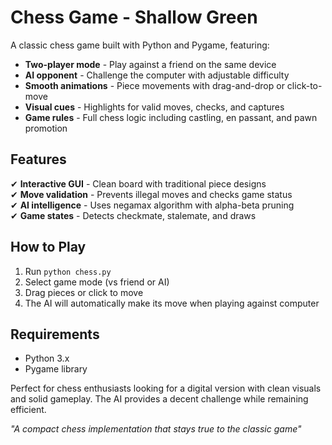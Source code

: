 # Chess Game - Shallow Green  

A classic chess game built with Python and Pygame, featuring:  

- **Two-player mode** - Play against a friend on the same device  
- **AI opponent** - Challenge the computer with adjustable difficulty  
- **Smooth animations** - Piece movements with drag-and-drop or click-to-move  
- **Visual cues** - Highlights for valid moves, checks, and captures  
- **Game rules** - Full chess logic including castling, en passant, and pawn promotion  

## Features  

✔ **Interactive GUI** - Clean board with traditional piece designs  
✔ **Move validation** - Prevents illegal moves and checks game status  
✔ **AI intelligence** - Uses negamax algorithm with alpha-beta pruning  
✔ **Game states** - Detects checkmate, stalemate, and draws  

## How to Play  

1. Run `python chess.py`  
2. Select game mode (vs friend or AI)  
3. Drag pieces or click to move  
4. The AI will automatically make its move when playing against computer  

## Requirements  

- Python 3.x  
- Pygame library  

Perfect for chess enthusiasts looking for a digital version with clean visuals and solid gameplay. The AI provides a decent challenge while remaining efficient.  

*"A compact chess implementation that stays true to the classic game"*

